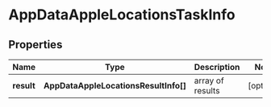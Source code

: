 # AppDataAppleLocationsTaskInfo

## Properties

| Name | Type | Description | Notes |
|------------ | ------------- | ------------- | -------------|
**result** | **AppDataAppleLocationsResultInfo[]** | array of results |[optional]|